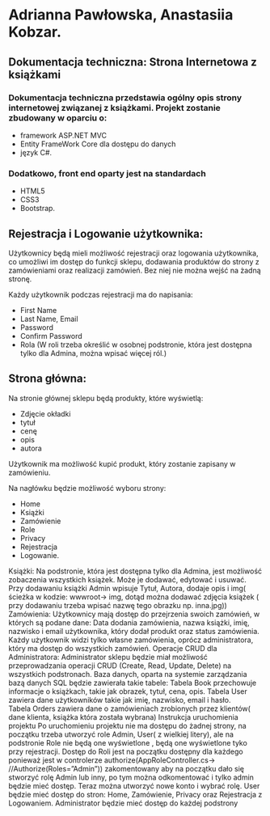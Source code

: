 # Adrianna Pawłowska, Anastasiia Kobzar.
## Dokumentacja techniczna: Strona Internetowa z książkami

### Dokumentacja techniczna przedstawia ogólny opis strony internetowej związanej z książkami. Projekt zostanie zbudowany w oparciu o: 
* framework ASP.NET MVC
* Entity FrameWork Core dla dostępu do danych
* język C#.

### Dodatkowo, front end oparty jest na standardach
* HTML5
* CSS3
* Bootstrap.

## Rejestracja i Logowanie użytkownika:
Użytkownicy będą mieli możliwość rejestracji oraz logowania użytkownika, co umożliwi im dostęp do funkcji sklepu, dodawania produktów do strony z zamówieniami oraz realizacji zamówień. Bez niej nie można wejść na żadną stronę.

Każdy użytkownik podczas rejestracji ma do napisania:
* First Name
* Last Name, Email
* Password
* Confirm Password
* Rola (W roli trzeba określić w osobnej podstronie, która jest dostępna tylko dla Admina, można wpisać więcej ról.)

## Strona główna:

Na stronie głównej sklepu będą produkty, które wyświetlą:
* Zdjęcie okładki
* tytuł
* cenę
* opis
* autora

Użytkownik ma możliwość kupić produkt, który zostanie zapisany w zamówieniu.

Na nagłówku będzie możliwość wyboru strony:
* Home
* Książki
* Zamówienie
* Role
* Privacy
* Rejestracja
* Logowanie.

Książki: Na podstronie, która jest dostępna tylko dla Admina, jest możliwość zobaczenia wszystkich książek. Może je dodawać, edytować i usuwać. Przy dodawaniu książki Admin wpisuje Tytuł, Autora, dodaje opis i  img( ścieżka w kodzie: wwwroot-> img, dotąd można dodawać zdjęcia książek ( przy dodawaniu trzeba wpisać nazwę tego obrazku np. inna.jpg)) 
Zamówienia: Użytkownicy mają dostęp do przejrzenia swoich zamówień, w których są podane dane: Data dodania zamówienia, nazwa książki, imię, nazwisko i email użytkownika, który dodał produkt oraz status zamówienia. Każdy użytkownik widzi tylko własne zamówienia, oprócz administratora, który ma dostęp do wszystkich zamówień. 
Operacje CRUD dla Administratora: Administrator sklepu będzie miał możliwość przeprowadzania operacji CRUD (Create, Read, Update, Delete) na wszystkich podstronach.
Baza danych, oparta na systemie zarządzania bazą danych SQL będzie zawierała takie tabele:
Tabela Book przechowuje informacje o książkach, takie jak obrazek, tytuł, cena, opis.
Tabela User zawiera dane użytkowników takie jak imię, nazwisko, email i hasło.  
Tabela Orders zawiera dane o zamówieniach zrobionych przez klientów( dane klienta, książka która została wybrana)
Instrukcja uruchomienia projektu
Po uruchomieniu projektu nie ma dostępu do żadnej strony, na początku trzeba utworzyć role Admin, User( z wielkiej litery), ale na podstronie Role nie będą one wyświetlone , będą one wyświetlone tyko przy rejestracji. 
Dostęp do Roli jest na początku dostępny dla każdego ponieważ jest w controlerze authorize(AppRoleController.cs-> //Authorize(Roles=”Admin”)) zakomentowany aby na początku dało się stworzyć rolę Admin lub inny, po tym można odkomentować i tylko admin będzie mieć dostęp.
Teraz można utworzyć nowe konto i wybrać rolę. User będzie mieć dostęp do stron: Home, Zamówienie, Privacy oraz Rejestracja z Logowaniem. Administrator będzie mieć dostęp do każdej podstrony
